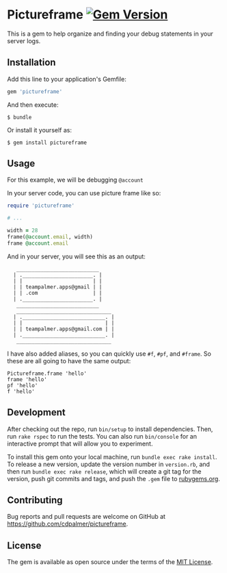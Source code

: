 # Pictureframe [![Gem Version](https://badge.fury.io/rb/pictureframe.svg)](https://badge.fury.io/rb/pictureframe)

This is a gem to help organize and finding your debug statements in your server
logs.

## Installation

Add this line to your application's Gemfile:

```ruby
gem 'pictureframe'
```

And then execute:

    $ bundle

Or install it yourself as:

    $ gem install pictureframe

## Usage

For this example, we will be debugging `@account`

In your server code, you can use picture frame like so:

```ruby
require 'pictureframe'

# ...

width = 28
frame(@account.email, width)
frame @account.email
```

And in your server, you will see this as an output:

```
   ___________________________
  | ._______________________. |
  | |                       | |
  | | teampalmer.apps@gmail | |
  | | .com                  | |
  | ._______________________. |
   ___________________________
   _______________________________
  | .___________________________. |
  | |                           | |
  | | teampalmer.apps@gmail.com | |
  | .___________________________. |
   _______________________________
```

I have also added aliases, so you can quickly use `#f`, `#pf`, and `#frame`.  So these are all going to have the same output:

```
Pictureframe.frame 'hello'
frame 'hello'
pf 'hello'
f 'hello'
```

## Development

After checking out the repo, run `bin/setup` to install dependencies. Then, run `rake rspec` to run the tests. You can also run `bin/console` for an interactive prompt that will allow you to experiment.

To install this gem onto your local machine, run `bundle exec rake install`. To release a new version, update the version number in `version.rb`, and then run `bundle exec rake release`, which will create a git tag for the version, push git commits and tags, and push the `.gem` file to [rubygems.org](https://rubygems.org).

## Contributing

Bug reports and pull requests are welcome on GitHub at https://github.com/cdpalmer/pictureframe.


## License

The gem is available as open source under the terms of the [MIT License](http://opensource.org/licenses/MIT).

